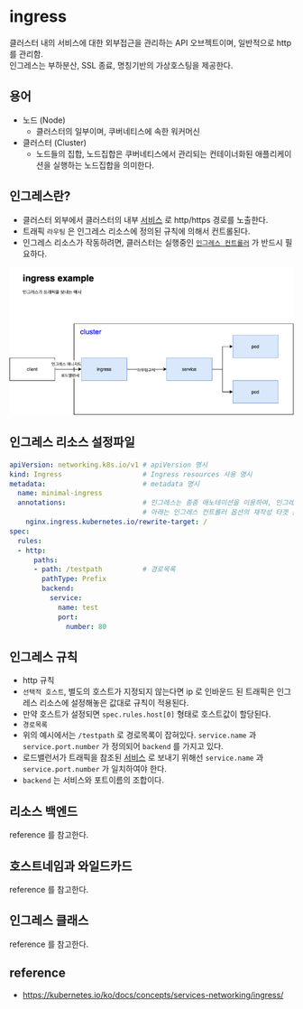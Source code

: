 # ingress
클러스터 내의 서비스에 대한 외부접근을 관리하는 API 오브젝트이며, 일반적으로 http 를 관리함.   
인그레스는 부하분산, SSL 종료, 명칭기반의 가상호스팅을 제공한다.

## 용어
* 노드 (Node)
  * 클러스터의 일부이며, 쿠버네티스에 속한 워커머신
* 클러스터 (Cluster)
  * 노드들의 집합, 노드집합은 쿠버네티스에서 관리되는 컨테이너화된 애플리케이션을 실행하는 노드집합을 의미한다.

## 인그레스란?
* 클러스터 외부에서 클러스터의 내부 [서비스](https://kubernetes.io/ko/docs/concepts/services-networking/service/) 로 http/https 경로를 노출한다.   
* 트래픽 `라우팅` 은 인그레스 리소스에 정의된 규칙에 의해서 컨트롤된다.   
* 인그레스 리소스가 작동하려면, 클러스터는 실행중인 [`인그레스 컨트롤러`](https://kubernetes.io/ko/docs/concepts/services-networking/ingress-controllers/) 가 반드시 필요하다.
<img src="../../Image/20210522_ingress_diagram.png" />

## 인그레스 리소스 설정파일
```yaml
apiVersion: networking.k8s.io/v1 # apiVersion 명시
kind: Ingress                    # Ingress resources 사용 명시
metadata:                        # metadata 명시
  name: minimal-ingress
  annotations:                   # 인그레스는 종종 애노테이션을 이용하여, 인그레스 컨트롤러에 옵션을 명시한다.
                                 # 아래는 인그레스 컨트롤러 옵션의 재작성 타겟 옵션이다.
    nginx.ingress.kubernetes.io/rewrite-target: /
spec:
  rules:
  - http:
      paths:
      - path: /testpath          # 경로목록 
        pathType: Prefix
        backend:
          service:
            name: test
            port:
              number: 80

```

## 인그레스 규칙
* http 규칙
 * `선택적 호스트`, 별도의 호스트가 지정되지 않는다면 ip 로 인바운드 된 트래픽은 인그레스 리소스에 설정해놓은 값대로 규칙이 적용된다.
  * 만약 호스트가 설정되면 `spec.rules.host[0]` 형태로 호스트값이 할당된다.
 * `경로목록`
  * 위의 예시에서는 `/testpath` 로 경로목록이 잡혀있다. `service.name` 과 `service.port.number` 가 정의되어 `backend` 를 가지고 있다.
  * 로드밸런서가 트래픽을 참조된 [서비스](https://kubernetes.io/ko/docs/concepts/services-networking/service/) 로 보내기 위해선 `service.name` 과 `service.port.number` 가 일치하여야 한다.
 * `backend` 는 서비스와 포트이름의 조합이다.

## 리소스 백엔드
reference 를 참고한다.

## 호스트네임과 와일드카드
reference 를 참고한다.

## 인그레스 클래스
reference 를 참고한다.

## reference
* https://kubernetes.io/ko/docs/concepts/services-networking/ingress/
